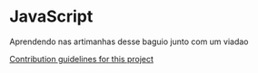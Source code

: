 # JavaScript

Aprendendo nas artimanhas desse baguio junto com um viadao

[Contribution guidelines for this project](docs/CONTRIBUTING.md)
